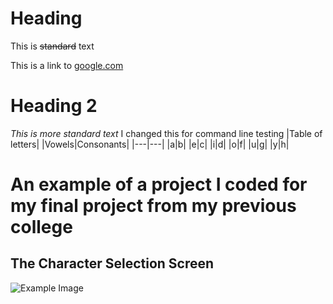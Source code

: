 # Heading
This is ~~standard~~ text 

This is a link to [google.com](https://www.google.com/)
# Heading 2 
*This is more standard text* 
I changed this for command line testing
|Table of letters|
|Vowels|Consonants| 
|---|---|
|a|b|
|e|c|
|i|d|
|o|f|
|u|g|
|y|h|


# An example of a project I coded for my final project from my previous college

## The Character Selection Screen
![Example Image](/Pictures/DNDCharacterSheet%20Character%20Select%20Screen.png)